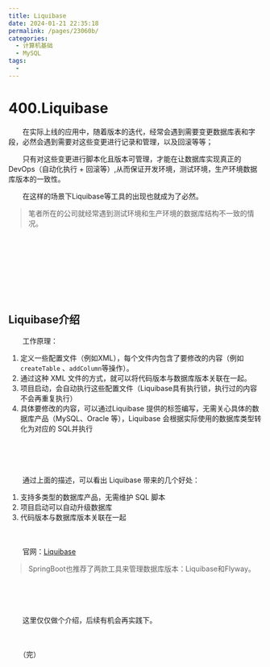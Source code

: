 ```yaml
---
title: Liquibase
date: 2024-01-21 22:35:18
permalink: /pages/23060b/
categories:
  - 计算机基础
  - MySQL
tags:
  - 
---
```

# 400.Liquibase

　　在实际上线的应用中，随着版本的迭代，经常会遇到需要变更数据库表和字段，必然会遇到需要对这些变更进行记录和管理，以及回滚等等；

　　只有对这些变更进行脚本化且版本可管理，才能在让数据库实现真正的DevOps（自动化执行 + 回滚等）,从而保证开发环境，测试环境，生产环境数据库版本的一致性。

　　在这样的场景下Liquibase等工具的出现也就成为了必然。

> 笔者所在的公司就经常遇到测试环境和生产环境的数据库结构不一致的情况。

　　‍

　　‍

　　‍

　　‍

## Liquibase介绍

　　工作原理：

1. 定义一些配置文件（例如XML），每个文件内包含了要修改的内容（例如`createTable` 、`addColumn`等操作）。
2. 通过这种 XML 文件的方式，就可以将代码版本与数据库版本关联在一起。
3. 项目启动，会自动执行这些配置文件（Liquibase具有执行锁，执行过的内容不会再重复执行）
4. 具体要修改的内容，可以通过Liquibase 提供的标签编写，无需关心具体的数据库产品（MySQL、Oracle 等），Liquibase 会根据实际使用的数据库类型转化为对应的 SQL并执行

　　‍

　　‍

　　通过上面的描述，可以看出 Liquibase 带来的几个好处：

1. 支持多类型的数据库产品，无需维护 SQL 脚本
2. 项目启动可以自动升级数据库
3. 代码版本与数据库版本关联在一起

　　‍

　　官网：[Liquibase](https://docsstage.liquibase.com/home.html#)

> SpringBoot也推荐了两款工具来管理数据库版本：Liquibase和Flyway。

　　‍

　　‍

　　这里仅仅做个介绍，后续有机会再实践下。

　　‍

　　（完）
